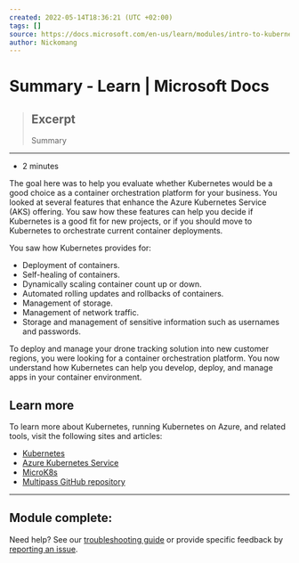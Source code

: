 ```yaml
---
created: 2022-05-14T18:36:21 (UTC +02:00)
tags: []
source: https://docs.microsoft.com/en-us/learn/modules/intro-to-kubernetes/1-introduction
author: Nickomang
---
```


# Summary - Learn | Microsoft Docs

> ## Excerpt
> Summary

---
-   2 minutes

The goal here was to help you evaluate whether Kubernetes would be a good choice as a container orchestration platform for your business. You looked at several features that enhance the Azure Kubernetes Service (AKS) offering. You saw how these features can help you decide if Kubernetes is a good fit for new projects, or if you should move to Kubernetes to orchestrate current container deployments.

You saw how Kubernetes provides for:

-   Deployment of containers.
-   Self-healing of containers.
-   Dynamically scaling container count up or down.
-   Automated rolling updates and rollbacks of containers.
-   Management of storage.
-   Management of network traffic.
-   Storage and management of sensitive information such as usernames and passwords.

To deploy and manage your drone tracking solution into new customer regions, you were looking for a container orchestration platform. You now understand how Kubernetes can help you develop, deploy, and manage apps in your container environment.

## Learn more

To learn more about Kubernetes, running Kubernetes on Azure, and related tools, visit the following sites and articles:

-   [Kubernetes](https://kubernetes.io/)
-   [Azure Kubernetes Service](https://azure.microsoft.com/services/kubernetes-service/)
-   [MicroK8s](https://microk8s.io/)
-   [Multipass GitHub repository](https://github.com/canonical/multipass/releases)

___

## Module complete:

Need help? See our [troubleshooting guide](https://docs.microsoft.com/en-us/learn/support/troubleshooting?uid=learn.intro-to-kubernetes.summary&documentId=7c326dad-1adf-0a97-4f5b-2a3fca902b75&versionIndependentDocumentId=7a2742e5-8fe6-14d9-f043-0f0e1add86d4&contentPath=%2FMicrosoftDocs%2Flearn-pr%2Fblob%2Flive%2Flearn-pr%2Fazure%2Fintro-to-kubernetes%2F7-summary.yml&url=https%3A%2F%2Fdocs.microsoft.com%2Fen-us%2Flearn%2Fmodules%2Fintro-to-kubernetes%2F7-summary&author=nickoman) or provide specific feedback by [reporting an issue](https://docs.microsoft.com/en-us/learn/support/troubleshooting?uid=learn.intro-to-kubernetes.summary&documentId=7c326dad-1adf-0a97-4f5b-2a3fca902b75&versionIndependentDocumentId=7a2742e5-8fe6-14d9-f043-0f0e1add86d4&contentPath=%2FMicrosoftDocs%2Flearn-pr%2Fblob%2Flive%2Flearn-pr%2Fazure%2Fintro-to-kubernetes%2F7-summary.yml&url=https%3A%2F%2Fdocs.microsoft.com%2Fen-us%2Flearn%2Fmodules%2Fintro-to-kubernetes%2F7-summary&author=nickoman#report-feedback).
